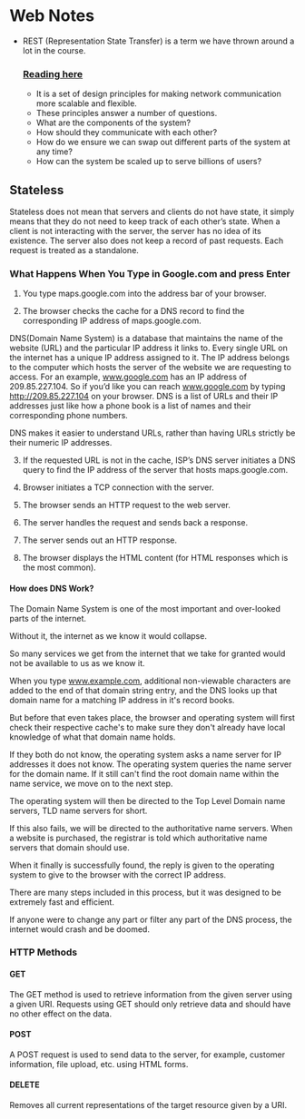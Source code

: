 # Web Notes

* REST (Representation State Transfer) is a term we have thrown around a lot in the course.
  ### [Reading here](https://codewords.recurse.com/issues/five/what-restful-actually-means)

  * It is a set of design principles for making network communication more scalable and flexible.
  * These principles answer a number of questions.
  * What are the components of the system?
  * How should they communicate with each other?
  * How do we ensure we can swap out different parts of the system at any time?
  * How can the system be scaled up to serve billions of users?

## Stateless

Stateless does not mean that servers and clients do not have state, it simply means that they do not need to keep track of each other’s state. When a client is not interacting with the server, the server has no idea of its existence. The server also does not keep a record of past requests. Each request is treated as a standalone.

### What Happens When You Type in Google.com and press Enter

1. You type maps.google.com into the address bar of your browser.

2. The browser checks the cache for a DNS record to find the corresponding IP address of maps.google.com.

DNS(Domain Name System) is a database that maintains the name of the website (URL) and the particular IP address it links to. Every single URL on the internet has a unique IP address assigned to it. The IP address belongs to the computer which hosts the server of the website we are requesting to access. For an example, www.google.com has an IP address of 209.85.227.104. So if you’d like you can reach www.google.com by typing http://209.85.227.104 on your browser. DNS is a list of URLs and their IP addresses just like how a phone book is a list of names and their corresponding phone numbers.

DNS makes it easier to understand URLs, rather than having URLs strictly be their numeric IP addresses.

3. If the requested URL is not in the cache, ISP’s DNS server initiates a DNS query to find the IP address of the server that hosts maps.google.com.

4. Browser initiates a TCP connection with the server.

5. The browser sends an HTTP request to the web server.

6. The server handles the request and sends back a response.

7. The server sends out an HTTP response.

8. The browser displays the HTML content (for HTML responses which is the most common).

#### How does DNS Work?

The Domain Name System is one of the most important and over-looked parts of the internet.

Without it, the internet as we know it would collapse.

So many services we get from the internet that we take for granted would not be available to us as we know it.

When you type www.example.com, additional non-viewable characters are added to the end of that domain string entry, and the DNS looks up that domain name for a matching IP address in it's record books.

But before that even takes place, the browser and operating system will first check their respective cache's to make sure they don't already have local knowledge of what that domain name holds.

If they both do not know, the operating system asks a name server for IP addresses it does not know. The operating system queries the name server for the domain name. If it still can't find the root domain name within the name service, we move on to the next step.

The operating system will then be directed to the Top Level Domain name servers, TLD name servers for short.

If this also fails, we will be directed to the authoritative name servers. When a website is purchased, the registrar is told which authoritative name servers that domain should use.

When it finally is successfully found, the reply is given to the operating system to give to the browser with the correct IP address.

There are many steps included in this process, but it was designed to be extremely fast and efficient.

If anyone were to change any part or filter any part of the DNS process, the internet would crash and be doomed.

### HTTP Methods

#### GET

The GET method is used to retrieve information from the given server using a given URI. Requests using GET should only retrieve data and should have no other effect on the data.

#### POST

A POST request is used to send data to the server, for example, customer information, file upload, etc. using HTML forms.

#### DELETE

Removes all current representations of the target resource given by a URI.
